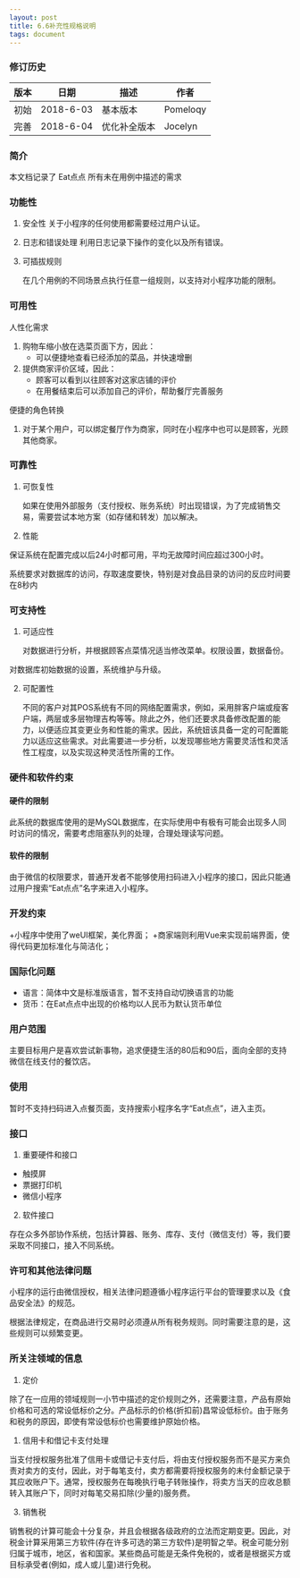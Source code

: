 ```yaml
---
layout: post
title: 6.6补充性规格说明
tags: document
---
```




### 修订历史

| 版本   | 日期        | 描述     | 作者       |
| ---- | --------- | ------ | -------- |
| 初始   | 2018-6-03 | 基本版本   | Pomeloqy |
| 完善   | 2018-6-04 | 优化补全版本 | Jocelyn  |



### 简介

本文档记录了 Eat点点 所有未在用例中描述的需求



### 功能性

1. 安全性
   关于小程序的任何使用都需要经过用户认证。

2. 日志和错误处理
   利用日志记录下操作的变化以及所有错误。

3. 可插拔规则

   在几个用例的不同场景点执行任意一组规则，以支持对小程序功能的限制。



### 可用性

人性化需求

1. 购物车缩小放在选菜页面下方，因此：
   - 可以便捷地查看已经添加的菜品，并快速增删
2. 提供商家评价区域，因此：
   - 顾客可以看到以往顾客对这家店铺的评价
   - 在用餐结束后可以添加自己的评价，帮助餐厅完善服务

便捷的角色转换

1. 对于某个用户，可以绑定餐厅作为商家，同时在小程序中也可以是顾客，光顾其他商家。




### 可靠性

1. 可恢复性

    如果在使用外部服务（支付授权、账务系统）时出现错误，为了完成销售交易，需要尝试本地方案（如存储和转发）加以解决。

2. 性能


保证系统在配置完成以后24小时都可用，平均无故障时间应超过300小时。


系统要求对数据库的访问，存取速度要快，特别是对食品目录的访问的反应时间要在8秒内



### 可支持性

1. 可适应性

    对数据进行分析，并根据顾客点菜情况适当修改菜单。权限设置，数据备份。 

对数据库初始数据的设置，系统维护与升级。


2. 可配置性

    不同的客户对其POS系统有不同的网络配置需求，例如，采用胖客户端或瘦客户端，两层或多层物理吉构等等。除此之外，他们还要求具备修改配置的能力，以便适应其变更业务和性能的需求。因此，系统妞该具备一定的可配置能力以适应这些需求。对此需要进一步分析，以发现哪些地方需要灵活性和灵活性工程度，以及实现这种灵活性所需的工作。






### 硬件和软件约束

#### 硬件的限制

此系统的数据库使用的是MySQL数据库，在实际使用中有极有可能会出现多人同时访问的情况，需要考虑阻塞队列的处理，合理处理读写问题。 



#### 软件的限制

由于微信的权限要求，普通开发者不能够使用扫码进入小程序的接口，因此只能通过用户搜索“Eat点点”名字来进入小程序。



### 开发约束

+小程序中使用了weUI框架，美化界面；
+商家端则利用Vue来实现前端界面，使得代码更加标准化与简洁化；


### 国际化问题

- 语言：简体中文是标准版语言，暂不支持自动切换语言的功能
- 货币：在Eat点点中出现的价格均以人民币为默认货币单位



### 用户范围

主要目标用户是喜欢尝试新事物，追求便捷生活的80后和90后，面向全部的支持微信在线支付的餐饮店。



### 使用

暂时不支持扫码进入点餐页面，支持搜索小程序名字“Eat点点”，进入主页。

### 接口

1. 重要硬件和接口

- 触摸屏
- 票据打印机
- 微信小程序

2. 软件接口

存在众多外部协作系统，包括计算器、账务、库存、支付（微信支付）等，我们要采取不同接口，接入不同系统。

### 许可和其他法律问题

小程序的运行由微信授权，相关法律问题遵循小程序运行平台的管理要求以及《食品安全法》的规范。

根据法律规定，在商品进行交易时必须遵从所有税务规则。同时需要注意的是，这些规则可以频繁变更。









### 所关注领域的信息

1. 定价

除了在一应用的领域规则一小节中描述的定价规则之外，还需要注意，产品有原始价格和可选的常设低标价之分。产品标示的价格(折扣前)昌常设低标价。由于账务和税务的原因，即使有常设低标价也需要维护原始价格。

1. 信用卡和借记卡支付处理

当支付授权服务批准了信用卡或借记卡支付后，将由支付授权服务而不是买方来负责对卖方的支付，因此，对于每笔支付，卖方都需要将授权服务的未付金额记录于其应收账户下。通常，授权服务在每晚执行电子转账操作，将卖方当天的应收总额转入其账户下，同时对每笔交易扣除(少量的)服务费。

3. 销售税

销售税的计算可能会十分复杂，并且会根据各级政府的立法而定期变更。因此，对税金计算采用第三方软件(存在许多可选的第三方软件)是明智之举。税金可能分别归属于城市，地区，省和国家。某些商品可能是无条件免税的，或者是根据买方或目标承受者(例如，成人或儿童)进行免税。

